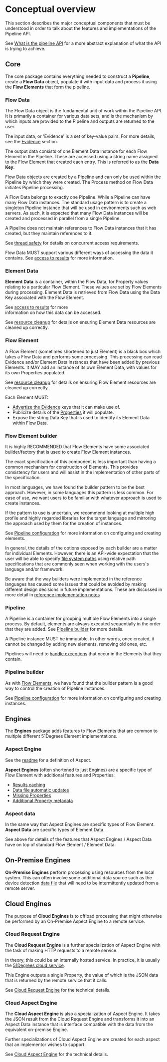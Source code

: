 # Conceptual overview

This section describes the major conceptual components that must be
understood in order to talk about the features and implementations of
the Pipeline API.

See [What is the pipeline API](README.md#what-is-the-pipeline-api) for a
more abstract explanation of what the API is trying to achieve.

## Core

The core package contains everything needed to construct a **Pipeline**,
create a **Flow Data** object, populate it with input data and process
it using the **Flow Elements** that form the pipeline.

### Flow Data

The Flow Data object is the fundamental unit of work within the Pipeline API.
It is primarily a container for various data sets, and is the mechanism by which
inputs are provided to the Pipeline and outputs are returned to the user.

The input data, or 'Evidence' is a set of key-value pairs. For more details,
see the [Evidence](features/evidence.md) section.

The output data consists of one Element Data instance for each Flow Element
in the Pipeline. These are accessed using a string name assigned to the
Flow Element that created each entry. This is referred to as the **Data Key**.

Flow Data objects are created by a Pipeline and can only be used within the
Pipeline by which they were created. The Process method on Flow Data
initiates Pipeline processing.

A Flow Data belongs to exactly one Pipeline.
While a Pipeline can have many Flow Data instances.
The standard usage pattern is to create a singleton Pipeline instance that will
be used in environments such as web servers. As such, it is expected that many
Flow Data instances will be created and processed in parallel from a single
Pipeline.

A Pipeline does not maintain references to Flow Data instances that it
has created, but they maintain references to it.

See [thread safety](features/thread-safety.md) for details on concurrent access
requirements.

Flow Data MUST support various different ways of accessing the data it contains.
See [access to results](features/access-to-results.md) for more information.

### Element Data

**Element Data** is a container, within the Flow Data, for Property values
relating to a particular Flow Element. These values are set by
Flow Elements during processing. Element Data is retrieved from
Flow Data using the Data Key associated with the Flow Element.

See [access to results](features/access-to-results.md) for more  
information on how this data can be accessed.

See [resource cleanup](features/resource-cleanup.md) for details on ensuring
Element Data resources are cleaned up correctly.

### Flow Element

A Flow Element (sometimes shortened to just Element) is a black box which
takes a Flow Data and performs some
processing. This processing can read Evidence and/or Element Data instances
that have been added by previous Elements. It MAY add an instance of its
own Element Data, with values for its own Properties populated.

See [resource cleanup](features/resource-cleanup.md) for details on ensuring
Flow Element resources are cleaned up correctly.

Each Element MUST:

- [Advertize the Evidence](features/advertize-accepted-evidence.md) keys
  that it can make use of.
- Publicize details of the [Properties](features/properties.md) it will
  populate.
- Expose the string Data Key that is used to identify its Element Data
  within Flow Data.

### Flow Element builder

It is highly RECOMMENDED that Flow Elements have some associated
builder/factory that is used to create Flow Element instances.

The exact specification of this component is less important than having a common
mechanism for construction of Elements. This provides consistency for users and
will assist in the implementation of other parts of the specification.

In most languages, we have found the builder pattern to be the best approach.
However, in some languages this pattern is less common. For ease of use, we want
users to be familiar with whatever approach is used to create instances.

If the pattern to use is uncertain, we recommend looking at multiple high profile
and highly regarded libraries for the target language and mirroring the approach
used by them for the creation of instances.

See [Pipeline configuration](features/pipeline-configuration.md) for more
information on configuring and creating elements.

In general, the details of the options exposed by each builder are a matter
for individual Elements. However, there is an API-wide expectation that
the user will be able to specify [file system paths](features/file-system-paths.md)
using relative path specifications that are commonly seen when working with
the users's language and/or framework.

Be aware that the way builders were implemented in the reference languages
has caused some issues that could be avoided by making different design
decisions in future implementations. These are discussed in more detail
in [reference implementation notes](reference-implementation-notes.md#builders)

### Pipeline

A Pipeline is a container for grouping multiple Flow Elements into a single
process. By default, elements are always executed sequentially in the order
that they are added. See [Pipeline builder](#pipeline-builder) for more details.

A Pipeline instance MUST be immutable. In other words, once created, it cannot be
changed by adding new elements, removing old ones, etc.

Pipelines will need to [handle exceptions](features/exception-handling.md) that
occur in the Elements that they contain.

### Pipeline builder

As with [Flow Elements](#flow-element-builder), we have found that the builder
pattern is a good way to control the creation of Pipeline instances.

See [Pipeline configuration](features/pipeline-configuration.md) for more information
on configuring and creating instances.

## Engines

The **Engines** package adds features to Flow Elements that are common to
multiple different 51Degrees Element implementations.

### Aspect Engine

See the [readme](README.md#engine) for a definition of Aspect.

**Aspect Engines** (often shortened to just Engines) are a specific type
of Flow Element with additional features and Properties:

- [Results caching](features/caching.md)
- [Data file automatic updates](features/data-updates.md)
- [Missing Properties](features/properties.md#missing-properties)
- [Additional Property metadata](features/properties.md#aspect-property-metadata)

### Aspect data

In the same way that Aspect Engines are specific types of Flow Element.
**Aspect Data** are specific types of Element Data.

See above for details of the features that
Aspect Engines / Aspect Data have on top of standard Flow Element /
Element Data.

## On-Premise Engines

**On-Premise Engines** perform processing using resources from
the local system. This can often involve some additional data source
such as the device detection
[data file](../device-detection-specification/pipeline-elements/device-detection-on-premise.md#overview)
that will need to be intermittently updated from a remote server.

## Cloud Engines

The purpose of **Cloud Engines** is to offload processing that might otherwise
be performed by an On-Premise Aspect Engine to a remote service.

### Cloud Request Engine

The **Cloud Request Engine** is a further specialization of Aspect Engine
with the task of making HTTP requests to a remote service.

In theory, this could be an internally hosted service. In practice, it is
usually the [51Degrees cloud service](https://cloud.51degrees.com/api-docs/index.html).

This Engine outputs a single Property, the value of which is the JSON data
that is returned by the remote service that it calls.

See [Cloud Request Engine](pipeline-elements/cloud-request-engine.md)
for the technical details.

### Cloud Aspect Engine

The **Cloud Aspect Engine** is also a specialization of Aspect Engine.
It takes the JSON result from the Cloud Request Engine and transforms
it into an Aspect Data instance that is interface compatible with
the data from the equivalent on-premise Engine.

Further specializations of Cloud Aspect Engine are created for each
aspect that an implementor wishes to support.

See [Cloud Aspect Engine](pipeline-elements/cloud-aspect-engine.md)
for the technical details.

